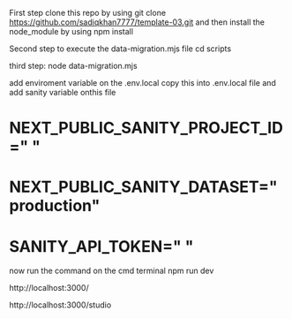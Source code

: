 First step clone this repo by using git clone https://github.com/sadiqkhan7777/template-03.git
and then install the node_module by using npm install

Second step to execute the data-migration.mjs file
cd scripts 

third step: node data-migration.mjs

add enviroment variable on the .env.local 
copy this into .env.local file and add sanity variable onthis file
# NEXT_PUBLIC_SANITY_PROJECT_ID="  "
# NEXT_PUBLIC_SANITY_DATASET="production" 
# SANITY_API_TOKEN="  "

now run the command on the cmd terminal npm run dev

http://localhost:3000/

http://localhost:3000/studio
